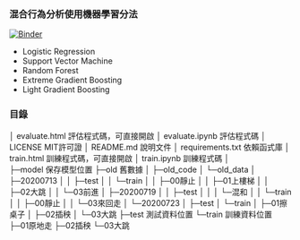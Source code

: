 ### 混合行為分析使用機器學習分法
[![Binder](https://mybinder.org/badge_logo.svg)](https://mybinder.org/v2/gh/min-lab/Action_Thinker/master)
* Logistic Regression
* Support Vector Machine
* Random Forest
* Extreme Gradient Boosting
* Light Gradient Boosting

### 目錄  
│  evaluate.html 評估程式碼，可直接開啟 
│  evaluate.ipynb 評估程式碼 
│  LICENSE MIT許可證 
│  README.md 說明文件
│  requirements.txt 依賴函式庫 
│  train.html 訓練程式碼，可直接開啟 
│  train.ipynb 訓練程式碼 
│  
├─model 保存模型位置 
├─old 舊數據 
│  ├─old_code 
│  └─old_data 
│      ├─20200713 
│      │  ├─test 
│      │  └─train 
│      │      ├─00靜止 
│      │      ├─01上樓梯 
│      │      ├─02大跳 
│      │      └─03前進 
│      ├─20200719 
│      │  ├─test 
│      │  │  └─混和 
│      │  └─train 
│      │      ├─00靜止 
│      │      └─03來回走 
│      └─20200723 
│          ├─test 
│          └─train 
│              ├─01擦桌子 
│              ├─02插秧 
│              └─03大跳 
├─test 測試資料位置 
└─train 訓練資料位置 
    ├─01原地走 
    ├─02插秧 
    └─03大跳 
